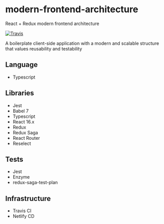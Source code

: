 # modern-frontend-architecture
React + Redux modern frontend architecture

[![Travis](https://img.shields.io/travis/alanrsoares/modern-frontend-architecture/master.svg)](https://travis-ci.org/alanrsoares/modern-frontend-architecture)


A boilerplate client-side application with a modern and scalable structure that values reusability and testability

## Language

- Typescript

## Libraries

- Jest
- Babel 7
- Typescript
- React 16.x
- Redux
- Redux Saga
- React Router
- Reselect

## Tests

- Jest
- Enzyme
- redux-saga-test-plan

## Infrastructure

- Travis CI 
- Netlify CD
